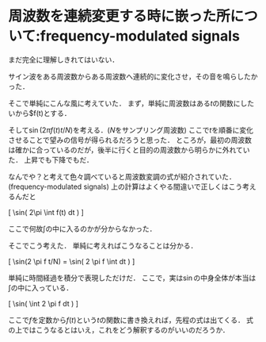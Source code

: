 周波数を連続変更する時に嵌った所について:frequency-modulated signals
=======================


まだ完全に理解しきれてはいない．

サイン波をある周波数からある周波数へ連続的に変化させ，その音を鳴らしたかった．

そこで単純にこんな風に考えていた．
まず，単純に周波数はある$t$の関数にしたいから$f(t)とする．

そして$\sin(2 \pi f(t) t / N)$を考える．($N$をサンプリング周波数)
ここで$t$を順番に変化させることで望みの信号が得られるだろうと思った．
ところが，最初の周波数は確かに合っているのだが，後半に行くと目的の周波数から明らかに外れていた．
上昇でも下降でもだ．



なんでや？と考えて色々調べていると周波数変調の式が紹介されていた．(frequency-modulated signals)
上の計算はよくやる間違いで正しくはこう考えるんだと

\[
\sin( 2\pi \int f(t) dt )
\]

ここで何故$\int$の中に入るのかが分からなかった．

そこでこう考えた．
単純に考えればこうなることは分かる．

\[
\sin(2 \pi f t/N) = \sin( 2 \pi f \int dt )
\]

単純に時間経過を積分で表現しただけだ．
ここで，実は$\sin$の中身全体が本当は$\int$の中に入っている．

\[
\sin( \int 2 \pi f dt )
\]

ここで$f$を定数から$f(t)$という$t$の関数に書き換えれば，先程の式は出てくる．
式の上ではこうなるとはいえ，これをどう解釈するのがいいのだろうか．


